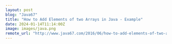 ```yaml
---
layout: post
blog: "Java67"
title: "How to Add Elements of two Arrays in Java - Example"
date: 2024-01-14T11:14:00Z
image: images/java.png
remote_url: "http://www.java67.com/2016/06/how-to-add-elements-of-two-arrays-in-java-example.html"
---
```

